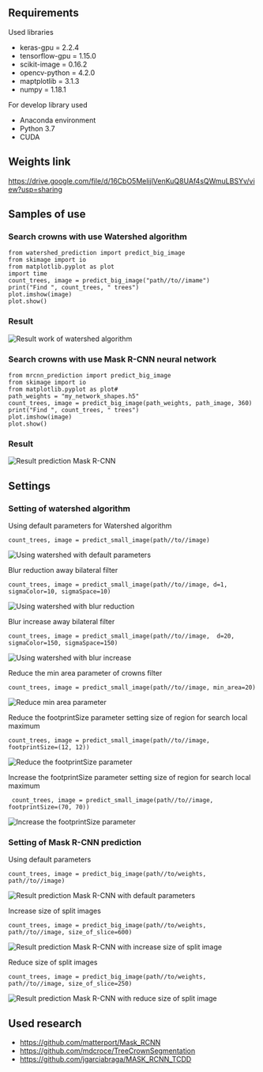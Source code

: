 ## Requirements
Used libraries
* keras-gpu = 2.2.4 
* tensorflow-gpu = 1.15.0
* scikit-image = 0.16.2
* opencv-python = 4.2.0
* maptplotlib = 3.1.3
* numpy = 1.18.1

For develop library used 
* Anaconda environment
* Python 3.7
* CUDA 

## Weights link
<https://drive.google.com/file/d/16CbO5MelijlVenKuQ8UAf4sQWmuLBSYv/view?usp=sharing>

## Samples of use

### Search crowns with use Watershed algorithm

    from watershed_prediction import predict_big_image
    from skimage import io
    from matplotlib.pyplot as plot
    import time
    count_trees, image = predict_big_image("path//to//imame")
    print("Find ", count_trees, " trees")
    plot.imshow(image)
    plot.show()
    
### Result

![Result work of watershed algorithm](/gallery/watershed_crowns_delination_result.jpg)
    
### Search crowns with use Mask R-CNN neural network

    from mrcnn_prediction import predict_big_image
    from skimage import io
    from matplotlib.pyplot as plot#
    path_weights = "my_network_shapes.h5"
    count_trees, image = predict_big_image(path_weights, path_image, 360)
    print("Find ", count_trees, " trees")
    plot.imshow(image)
    plot.show()
    
### Result

![Result prediction Mask R-CNN](/gallery/using_mask_rcnn_with_default_parameters.jpg)

## Settings

### Setting of watershed algorithm

Using default parameters for Watershed algorithm

    count_trees, image = predict_small_image(path//to//image)
    
![Using watershed with default parameters](/gallery/using_watershed_with_default_params.jpg)

Blur reduction away bilateral filter

    count_trees, image = predict_small_image(path//to//image, d=1, sigmaColor=10, sigmaSpace=10)
    
![Using watershed with blur reduction](/gallery/using_watershed_with_blur_reduction.jpg)
    
Blur increase away bilateral filter

    count_trees, image = predict_small_image(path//to//image,  d=20, sigmaColor=150, sigmaSpace=150)
    
![Using watershed with blur increase](/gallery/using_watershed_with_blur_increase.jpg)
    
Reduce the min area parameter of crowns filter

    count_trees, image = predict_small_image(path//to//image, min_area=20)
    
![Reduce min area parameter](/gallery/using_watershed_with_reduce_min_area.jpg)


Reduce the footprintSize parameter setting size of region for search local maximum

    count_trees, image = predict_small_image(path//to//image, footprintSize=(12, 12))

![Reduce the footprintSize parameter](/gallery/using_watershed_wih_reduce_footprint_size.jpg)

Increase the footprintSize parameter setting size of region for search local maximum

     count_trees, image = predict_small_image(path//to//image, footprintSize=(70, 70))
     
![Increase the footprintSize parameter](/gallery/using_watershed_with_increase_footprint_size.jpg)


### Setting of Mask R-CNN prediction

Using default parameters

    count_trees, image = predict_big_image(path//to/weights, path//to//image)

![Result prediction Mask R-CNN with default parameters](/gallery/using_mask_rcnn_with_default_parameters.jpg)

Increase size of split images

    count_trees, image = predict_big_image(path//to/weights, path//to//image, size_of_slice=600)
    
![Result prediction Mask R-CNN with increase size of split image](/gallery/using_mask_rccn_with_reduce_size_of_split_image.jpg)

Reduce size of split images

    count_trees, image = predict_big_image(path//to/weights, path//to//image, size_of_slice=250)
    
![Result prediction Mask R-CNN with reduce size of split image](/gallery/using_mask_rccn_with_increase_size_of_split_image.jpg)

## Used research

* <https://github.com/matterport/Mask_RCNN>
* <https://github.com/mdcroce/TreeCrownSegmentation>
* <https://github.com/jgarciabraga/MASK_RCNN_TCDD>